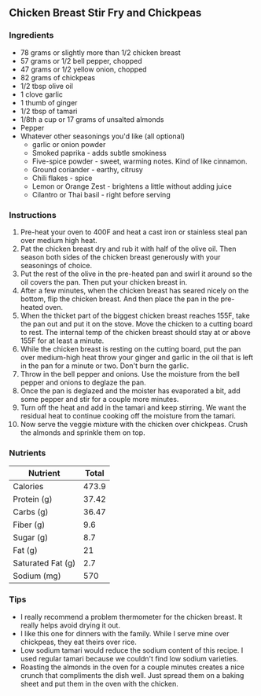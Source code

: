 
## Chicken Breast Stir Fry and Chickpeas

### Ingredients
- 78 grams or slightly more than 1/2 chicken breast
- 57 grams or 1/2 bell pepper, chopped
- 47 grams or 1/2 yellow onion, chopped
- 82 grams of chickpeas
- 1/2 tbsp olive oil
- 1 clove garlic
- 1 thumb of ginger
- 1/2 tbsp of tamari
- 1/8th a cup or 17 grams of unsalted almonds
- Pepper
- Whatever other seasonings you'd like (all optional)
	- garlic or onion powder
	- Smoked paprika - adds subtle smokiness
	- Five-spice powder - sweet, warming notes. Kind of like cinnamon.
	- Ground coriander - earthy, citrusy
	- Chili flakes - spice
	- Lemon or Orange Zest - brightens a little without adding juice
	- Cilantro or Thai basil - right before serving

### Instructions
1. Pre-heat your oven to 400F and heat a cast iron or stainless steal pan over medium high heat.
2. Pat the chicken breast dry and rub it with half of the olive oil. Then season both sides of the chicken breast generously with your seasonings of choice.
3. Put the rest of the olive in the pre-heated pan and swirl it around so the oil covers the pan. Then put your chicken breast in.
4. After a few minutes, when the chicken breast has seared nicely on the bottom, flip the chicken breast. And then place the pan in the pre-heated oven.
5. When the thicket part of the biggest chicken breast reaches 155F, take the pan out and put it on the stove. Move the chicken to a cutting board to rest. The internal temp of the chicken breast should stay at or above 155F for at least a minute.
6. While the chicken breast is resting on the cutting board, put the pan over medium-high heat throw your ginger and garlic in the oil that is left in the pan for a minute or two. Don't burn the garlic.
7. Throw in the bell pepper and onions. Use the moisture from the bell pepper and onions to deglaze the pan.
8. Once the pan is deglazed and the moister has evaporated a bit, add some pepper and stir for a couple more minutes.
9. Turn off the heat and add in the tamari and keep stirring. We want the residual heat to continue cooking off the moisture from the tamari.
10. Now serve the veggie mixture with the chicken over chickpeas. Crush the almonds and sprinkle them on top.

### Nutrients

| Nutrient          | Total |
| ----------------- | ----- |
| Calories          | 473.9 |
| Protein (g)       | 37.42 |
| Carbs (g)         | 36.47 |
| Fiber (g)         | 9.6 |
| Sugar (g)         | 8.7 |
| Fat (g)           | 21 |
| Saturated Fat (g) | 2.7 |
| Sodium (mg)       | 570 |

### Tips
- I really recommend a problem thermometer for the chicken breast. It really helps avoid drying it out.
- I like this one for dinners with the family. While I serve mine over chickpeas, they eat theirs over rice.
- Low sodium tamari would reduce the sodium content of this recipe. I used regular tamari because we couldn't find low sodium varieties.
- Roasting the almonds in the oven for a couple minutes creates a nice crunch that compliments the dish well. Just spread them on a baking sheet and put them in the oven with the chicken.